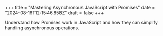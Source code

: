 +++
title = "Mastering Asynchronous JavaScript with Promises"
date = "2024-08-16T12:15:46.858Z"
draft = false
+++

  Understand how Promises work in JavaScript and how they can simplify handling asynchronous operations.
        